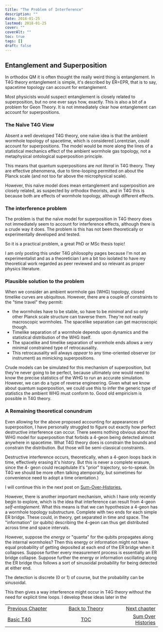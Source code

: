 ```yaml
---
title: "The Problem of Interference"
description: ""
date: 2018-01-25
lastmod: 2018-01-25
cover: ""
coverAlt: ""
toc: true
tags: []
draft: false
---
```


## Entanglement and Superposition

In orthodox QM it is often thought the really weird thing is entanglement. 
In T4G theory entanglement is simple, it's described by ER=EPR, that is to say, 
spacetime topology can account for entanglement.

Most physicists would suspect entanglement is closely related to superposition, but no 
one ever says how, exactly. 
This is also a bit of a problem for Geon Theory. 
It is not immediately clear how entanglement can account for superpositions.

### The Naïve T4G View

Absent a well developed T4G theory, one naïve idea is that the ambient wormhole 
topology of spacetime, which is considered Lorentzian, could account for 
superpositions. The model would be more along the lines of a statistical mechanics 
effect of the ambient wormhole gas topology, not a metaphysical ontological 
superposition principle.

This means that quantum superpositions are *not literal* in T4G theory. 
They are effective phenomena, due to time-looping permitted on about the Planck scale (and not too far above the microphysical scale).

However, this naïve model does mean entanglement and superposition are closely 
related, as suspected by orthodox theorists, and in T4G this is because both are 
effects of wormhole topology, although different effects.


### The interference problem

The problem is that the naïve model for superposition in T4G theory does not 
immediately seem to account for interference effects, although there is a crude way 
it does. 
The problem is this has not been theoretically or experimentally developed and tested.

So it is a practical problem, a great PhD or MSc thesis topic!

I am only posting this under T4G philosophy pages because I'm not an experimentalist 
and as a theoretician I am a bit too isolated to have my theoretical work regarded as 
peer reviewed and so relevant as proper physics literature. 


### Plausible solution to the problem

When we consider an ambient wormhole gas (WHG) topology, closed timelike curves are 
ubiquitous. However, there are a couple of constraints to the "time travel" they 
permit:

* the wormholes have to be stable, so have to be *minimal* and so only other Planck 
scale structure can traverse them.  They're not really macroscopic wormholes.  The 
spacelike separation can get macroscopic though.
* Timelike separation of a wormhole depends upon dynamics and the statistical 
distribution of the WHG itself.
* The spacelike and timelike separation of wormhole ends allows a very minimal 
constrained type of retrocausality.
* This retrocausality will always *appear* to any time-oriented observer (or 
instrument) as mimicking superpositions.

Crude models can be simulated for this mechanism of superposition, but they're never 
going to be perfect, because ultimately one would need to know the precise statistics 
of the WHG to run an accurate simulation. 
However, we can do a type of reverse engineering. 
Given what we know about quantum superposition, we could use this to infer the generic 
type of statistics the ambient WHG must conform to.
Good old empiricism is possible in T4G theory.


### A Remaining theoretical conundrum

Even allowing for the above proposed accounting for appearances of superposition, 
I have personally struggled to figure out exactly how perfect destructive 
interference can occur. 
There seems nothing obvious about the WHG model for superposition that forbids a 
4-geon being detected almost anywhere in spacetime. 
What T4G theory does is constrain the bounds and constrain the distribution. 
But those will be semi-classical constraints. 

Destructive interference occurs, theoretically, when a 4-geon loops back in time, 
effectively erasing it's history. But this is never a complete erasure, since the 4-
geon could recapitulate it's "prior" trajectory, so-to-speak. 
(In T4G we should be more often talking atemporally, but sometimes for convenience 
need to adopt a time orientation.)

I will continue this in the next post on [Sum-Over-Histories.](../004_sum_over_histories/)

However, there is another important mechanism, which I have only recently begin to 
explore, which is the idea that interference can result from 4-geon 
*self-entaglement*.  What this means is that we can hypothesize a 4-geon has a 
wormhole topology substructure. Complete with two ends for each simple ER bridge.
These could, in theory, get separated in time and space. The "information" (or qubits) 
describing the 4-geon can thus get distributed across time and space intervals.

However, suppose the *energy* or "quanta" for the qubits propagates along the 
internal wormholes?  Then this energy or information might not have equal probability 
of getting deposited at each end of the ER bridge when it collapses.  Suppose further 
every measurement process is essentially an ER bridge collapse.  Suppose further the 
energy or information oscillating along the ER bridge thus follows a sort of 
sinusoidal probability for being detected at either end.

The detection is discrete (0 or 1) of course, but the probability can be sinusoidal.

This then gives a way interference might occur in T4G theory without the need for explicit time loops.  I develop these ideas later in the 

<table style="border-collapse: collapse; border=0;">
    <colgroup>
       <col span="1" style="width: 30%;">
       <col span="1" style="width: 30%;">
       <col span="1" style="width: 25%;">
    </colgroup>
<tr style="border: 1px solid color:#0f0f0f;">
<td style="border: 1px solid color:#0f0f0f;"><a href="../001_basic_t4g">Previous Chapter</a></td>
<td style="border: 1px solid color:#0f0f0f; text-align:center;"><a href="../">Back to Theory</a></td>
<td style="border: 1px solid color:#0f0f0f; text-align:right;"><a href="../004_sum_over_histories">Next chapter</a></td>
</tr>
<tr style="border: 1px solid color:#0f0f0f;">
<td style="border: 1px solid color:#0f0f0f;"><a href="../001_basic_t4g">Basic T4G</a></td>
<td style="border: 1px solid color:#0f0f0f; text-align:center;"><a href="../">TOC</a></td>
<td style="border: 1px solid color:#0f0f0f; text-align:right;"><a href="../004_sum_over_histories">Sum Over Histories</a></td>
</tr>
</table>


